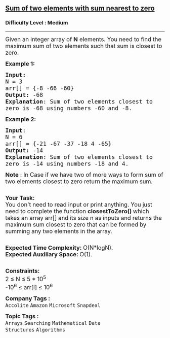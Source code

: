 <h2><a href="https://practice.geeksforgeeks.org/problems/two-numbers-with-sum-closest-to-zero1737/1?page=4&status[]=unsolved&sortBy=submissions">Sum of two elements with sum nearest to zero</a></h2><h3>Difficulty Level : Medium</h3><hr><div class="problems_problem_content__Xm_eO"><p><span style="font-size:18px">Given an integer array&nbsp;of&nbsp;<strong>N</strong>&nbsp;elements. You need to find the maximum sum of two elements such that sum is closest to zero.</span></p>

<p><span style="font-size:18px"><strong>Example 1:</strong></span></p>

<pre><span style="font-size:18px"><strong>Input:</strong>
N = 3
arr[] = {-8 -66 -60}
<strong>Output:</strong> -68
<strong>Explanation</strong>: Sum of two elements closest to 
zero is -68 using numbers -60 and -8.
</span></pre>

<p><span style="font-size:18px"><strong>Example 2:</strong></span></p>

<pre><span style="font-size:18px"><strong>Input</strong>: 
N = 6
arr[] = {-21 -67 -37 -18 4 -65}
<strong>Output:</strong> -14
<strong>Explanation</strong>: Sum of two elements closest to
zero is -14 using numbers -18 and 4.</span></pre>

<p><span style="font-size:18px"><strong>Note</strong> : In Case if we have two of more ways to form sum of two elements closest to zero return the maximum sum.</span></p>

<p><br>
<span style="font-size:18px"><strong>Your Task:</strong><br>
You don't need to read input or print anything. You just need to complete the function&nbsp;<strong>closestToZero()&nbsp;</strong>which takes an array arr[] and its size n as inputs and returns&nbsp;the maximum sum closest to zero that can be formed by summing any two elements in the array.</span></p>

<p><br>
<span style="font-size:18px"><strong>Expected Time Complexity:&nbsp;</strong>O(N*logN).<br>
<strong>Expected Auxiliary Space:&nbsp;</strong>O(1).</span></p>

<p><br>
<span style="font-size:18px"><strong>Constraints:</strong><br>
2 ≤ N ≤&nbsp;5 *&nbsp;10<sup>5</sup><br>
-10<sup>6</sup> ≤ arr[i] ≤ 10<sup>6</sup></span></p>
</div><p><span style=font-size:18px><strong>Company Tags : </strong><br><code>Accolite</code>&nbsp;<code>Amazon</code>&nbsp;<code>Microsoft</code>&nbsp;<code>Snapdeal</code>&nbsp;<br><p><span style=font-size:18px><strong>Topic Tags : </strong><br><code>Arrays</code>&nbsp;<code>Searching</code>&nbsp;<code>Mathematical</code>&nbsp;<code>Data Structures</code>&nbsp;<code>Algorithms</code>&nbsp;